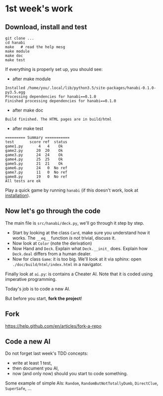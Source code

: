 # 1st week's work

## Download, install and test 

    git clone ...
    cd hanabi
    make   # read the help mesg
    make module
    make doc
    make test

If everything is properly set up, you should see:

- after make module
```
Installed /home/you/.local/lib/python3.5/site-packages/hanabi-0.1.0-py3.5.egg
Processing dependencies for hanabi==0.1.0
Finished processing dependencies for hanabi==0.1.0
```

- after make doc
```
Build finished. The HTML pages are in build/html
```

- after make test
```
========= Summary ===========
test       score ref  status
game1.py       4   4    Ok
game2.py      20  20    Ok
game3.py      24  24    Ok
game4.py      25  25    Ok
game5.py      21  21    Ok
game6.py      24   0  No ref
game7.py      11   0  No ref
game8.py      19   0  No ref
All tests are ok
```

Play a quick game by running `hanabi` (if this doesn't work, look at [installation](https://github.com/JDGaraudEnsta/hanabi#installation)).


## Now let's go through the code

The main file is `src/hanabi/deck.py`, we'll go through it step by step.

- Start by looking at the class `Card`, make sure you understand how it works. The `__eq__` function *is* not trivial, discuss it.
- Now look at `Color` (note the derivation)
- Now Hand and `Deck`. Explain what `Deck.__init_` does. Explain how `Deck.deal` differs from a human dealer.
- Now for class `Game`: it is too big. We'll look at it via sphinx: open `./doc/build/html/index.html` in a navigator.

Finally look at `ai.py`: is contains a Cheater AI. 
Note that it is coded using imperative programming.

Today's job is to code a new AI.

But before you start, **fork the project**!

## Fork 

https://help.github.com/en/articles/fork-a-repo


## Code a new AI

Do not forget last week's TDD concepts:

 - write at least 1 test, 
 - then document you AI, 
 - now (and only now) should you start to code something.

Some example of simple AIs: `Random`, `RandomButNotTotallyDumb`, `DirectClue`, `SuperSafe`, ...
